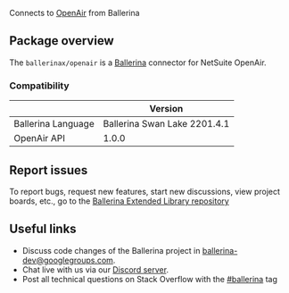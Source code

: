 Connects to [OpenAir](https://www.openair.com/download/OpenAirRESTAPIGuide.pdf) from Ballerina

## Package overview
The `ballerinax/openair` is a [Ballerina](https://ballerina.io/) connector for NetSuite OpenAir.

### Compatibility
|                    | Version                   |
|--------------------|---------------------------|
| Ballerina Language | Ballerina Swan Lake 2201.4.1|
| OpenAir API        | 1.0.0                     |

## Report issues
To report bugs, request new features, start new discussions, view project boards, etc., go to the [Ballerina Extended Library repository](https://github.com/ballerina-platform/ballerina-extended-library)

## Useful links
- Discuss code changes of the Ballerina project in [ballerina-dev@googlegroups.com](mailto:ballerina-dev@googlegroups.com).
- Chat live with us via our [Discord server](https://discord.gg/ballerinalang).
- Post all technical questions on Stack Overflow with the [#ballerina](https://stackoverflow.com/questions/tagged/ballerina) tag
